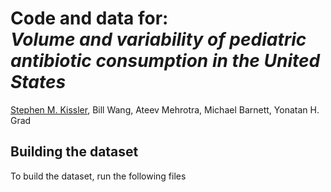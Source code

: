 # Code and data for: <br> _Volume and variability of pediatric antibiotic consumption in the United States_

[Stephen M. Kissler](mailto:skissler@hsph.harvard.edu), Bill Wang, Ateev Mehrotra, Michael Barnett, Yonatan H. Grad

## Building the dataset
To build the dataset, run the following files
